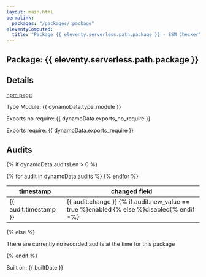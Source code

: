 ```yaml
---
layout: main.html
permalink:
  packages: "/packages/:package"
eleventyComputed:
  title: "Package {{ eleventy.serverless.path.package }} - ESM Checker"
---
```


## Package: {{ eleventy.serverless.path.package }}

## Details

<a href="{{ npmUrl }}">npm page</a>

Type Module: {{ dynamoData.type_module }}

Exports no require: {{ dynamoData.exports_no_require }}

Exports require: {{ dynamoData.exports_require }}

## Audits

{% if dynamoData.auditsLen > 0 %}

<table id="audits">
    <thead>
      <tr>
        <th>timestamp</th>
        <th>changed field</th>
    </thead>
    <tbody>
  {% for audit in dynamoData.audits %}
<tr>
  <td>{{ audit.timestamp }}</td>
  <td>{{ audit.change }} {% if audit.new_value == true %}enabled {% else %}disabled{% endif -%}</td>
</tr>
  {% endfor %}
  </tbody>
</table>
{% else %}
<p>There are currently no recorded audits at the time for this package</p>
{% endif %}

Built on: {{ builtDate }}
